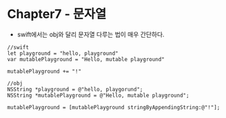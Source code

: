 # Chapter7 - 문자열

- swift에서는 obj와 달리 문자열 다루는 법이 매우 간단하다.

```
//swift
let playground = "hello, playground"
var mutablePlayground = "Hello, mutable playground"

mutablePlayground += "!"

//obj
NSString *playground = @"hello, playgorund";
NSString *mutablePlayground = @"Hello, mutable playground";

mutablePlayground = [mutablePlayground stringByAppendingString:@"!"];
```


